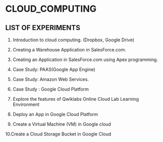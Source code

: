 # CLOUD_COMPUTING
## LIST OF EXPERIMENTS

1. Introduction to cloud computing. (Dropbox, Google Drive)


2. Creating a Warehouse Application in SalesForce.com. 


3. Creating an Application in SalesForce.com using Apex programming. 


4. Case Study: PAAS(Google App Engine) 


5. Case Study: Amazon Web Services. 


6. Case Study : Google Cloud Platform 


7. Explore the features of Qwiklabs Online Cloud Lab Learning Environment


8. Deploy an App in Google Cloud Platform 


9. Create a Virtual Machine (VM) in Google cloud 


 10.Create a Cloud Storage Bucket in Google Cloud 

